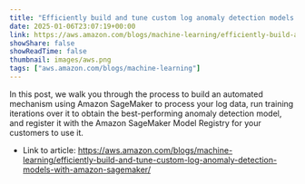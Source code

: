 ```yaml
---
title: "Efficiently build and tune custom log anomaly detection models with Amazon SageMaker"
date: 2025-01-06T23:07:19+00:00
link: https://aws.amazon.com/blogs/machine-learning/efficiently-build-and-tune-custom-log-anomaly-detection-models-with-amazon-sagemaker/
showShare: false
showReadTime: false
thumbnail: images/aws.png
tags: ["aws.amazon.com/blogs/machine-learning"]
---
```

In this post, we walk you through the process to build an automated mechanism using Amazon SageMaker to process your log data, run training iterations over it to obtain the best-performing anomaly detection model, and register it with the Amazon SageMaker Model Registry for your customers to use it.

- Link to article: https://aws.amazon.com/blogs/machine-learning/efficiently-build-and-tune-custom-log-anomaly-detection-models-with-amazon-sagemaker/